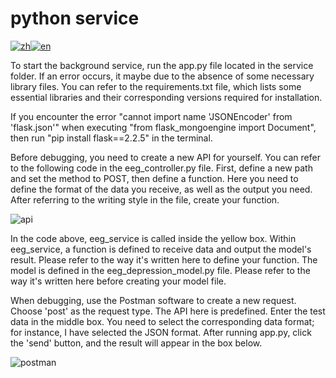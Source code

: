 # python service

[![zh](https://img.shields.io/badge/lang-zh-blue.svg)](./README.md)[![en](https://img.shields.io/badge/lang-en-red.svg)](./README.en.md)

To start the background service, run the app.py file located in the service folder. If an error occurs, it maybe due to the absence of some necessary library files. You can refer to the requirements.txt file, which lists some essential libraries and their corresponding versions required for installation.

If you encounter the error "cannot import name 'JSONEncoder' from 'flask.json'" when executing "from flask_mongoengine import Document", then run "pip install flask==2.2.5" in the terminal. 



Before debugging, you need to create a new API for yourself. You can refer to the following code in the eeg_controller.py file. First, define a new path and set the method to POST, then define a function. Here you need to define the format of the data you receive, as well as the output you need. After referring to the writing style in the file, create your function. 

![api](./Img/api.png)

In the code above, eeg_service is called inside the yellow box. Within eeg_service, a function is defined to receive data and output the model's result. Please refer to the way it's written here to define your function. The model is defined in the eeg_depression_model.py file. Please refer to the way it's written here before creating your model file. 

When debugging, use the Postman software to create a new request. Choose 'post' as the request type. The API here is predefined. Enter the test data in the middle box. You need to select the corresponding data format; for instance, I have selected the JSON format. After running app.py, click the 'send' button, and the result will appear in the box below. 

![postman](./Img/postman.png)